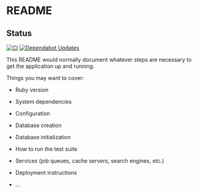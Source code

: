 # README

## Status
[![CI](https://github.com/Christophe-Junier/crypto_dashboard/actions/workflows/ci.yml/badge.svg)](https://github.com/Christophe-Junier/crypto_dashboard/actions/workflows/ci.yml)
[![Dependabot Updates](https://github.com/Christophe-Junier/crypto_dashboard/actions/workflows/dependabot/dependabot-updates/badge.svg)](https://github.com/Christophe-Junier/crypto_dashboard/actions/workflows/dependabot/dependabot-updates)

This README would normally document whatever steps are necessary to get the
application up and running.

Things you may want to cover:

* Ruby version

* System dependencies

* Configuration

* Database creation

* Database initialization

* How to run the test suite

* Services (job queues, cache servers, search engines, etc.)

* Deployment instructions

* ...
